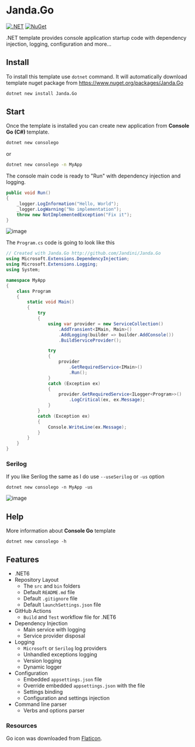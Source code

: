 # Janda.Go

[![.NET](https://github.com/Jandini/Janda.Go/actions/workflows/build.yml/badge.svg)](https://github.com/Jandini/Janda.Go/actions/workflows/build.yml)
[![NuGet](https://github.com/Jandini/Janda.Go/actions/workflows/nuget.yml/badge.svg)](https://github.com/Jandini/Janda.Go/actions/workflows/nuget.yml)

.NET template provides console application startup code with dependency injection, logging, configuration and more...


## Install

To install this template use `dotnet` command. It will automatically download template nuget package from https://www.nuget.org/packages/Janda.Go

```bash
dotnet new install Janda.Go
```



## Start

Once the template is installed you can create new application from **Console Go (C#)** template. 

```bash
dotnet new consolego 
```

or 

```bash
dotnet new consolego -n MyApp
```

The console main code is ready to "Run" with dependency injection and logging.

```c#
public void Run()
{
    _logger.LogInformation("Hello, World");
    _logger.LogWarning("No implementation");
    throw new NotImplementedException("Fix it");
}
```	

![image](https://user-images.githubusercontent.com/19593367/152032611-382ae24e-23f2-4117-ae6b-cdf358ac3e00.png)

The `Program.cs` code is going to look like this

```C#
// Created with Janda.Go http://github.com/Jandini/Janda.Go
using Microsoft.Extensions.DependencyInjection;
using Microsoft.Extensions.Logging;
using System;

namespace MyApp
{
    class Program
    {
        static void Main()
        {
            try
            {
                using var provider = new ServiceCollection()
                    .AddTransient<IMain, Main>()
                    .AddLogging(builder => builder.AddConsole())
                    .BuildServiceProvider();

                try
                {
                    provider
                        .GetRequiredService<IMain>()
                        .Run();
                }
                catch (Exception ex)
                {
                    provider.GetRequiredService<ILogger<Program>>()
                        .LogCritical(ex, ex.Message);
                }
            }
            catch (Exception ex)
            {
                Console.WriteLine(ex.Message);
            }
        }
    }
}
```

### Serilog

If you like Serilog the same as I do use `--useSerilog` or `-us` option

```
dotnet new consolego -n MyApp -us
```

![image](https://user-images.githubusercontent.com/19593367/152033659-27d21c1a-293e-4e97-8282-2747f07f804f.png)




## Help

More information about **Console Go** template 

```
dotnet new consolego -h  
```





## Features

* .NET6
* Repository Layout
  * The `src` and `bin` folders 
  * Default `README.md` file 
  * Default `.gitignore` file
  * Default `launchSettings.json` file
* GitHub Actions
  * `Build` and `Test` workflow file for .NET6
* Dependency Injection
  * Main service with logging
  * Service provider disposal
* Logging
  * `Microsoft` or `Serilog` log providers  
  * Unhandled exceptions logging
  * Version logging
  * Dynamic logger
* Configuration
  * Embedded `appsettings.json`  file
  * Override embedded `appsettings.json` with the file
  * Settings binding
  * Configuration and settings injection
* Command line parser
  * Verbs and options parser








### Resources

Go icon was downloaded from [Flaticon](https://www.flaticon.com/premium-icon/go_2813814?term=go&related_id=2813814).



